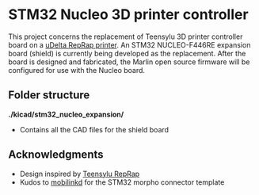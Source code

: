 # STM32 Nucleo 3D printer controller

This project concerns the replacement of Teensylu 3D printer controller board on a [uDelta RepRap printer](https://reprap.org/wiki/Micro_Delta). An STM32 NUCLEO-F446RE expansion board (shield) is currently being developed as the replacement. After the board is designed and fabricated, the Marlin open source firmware will be configured for use with the Nucleo board.

## Folder structure

**./kicad/stm32_nucleo_expansion/**
- Contains all the CAD files for the shield board

## Acknowledgments

- Design inspired by [Teensylu RepRap](https://reprap.org/wiki/Teensylu/fr)
- Kudos to [mobilinkd](https://github.com/mobilinkd/stm-morpho-template) for the STM32 morpho connector template

